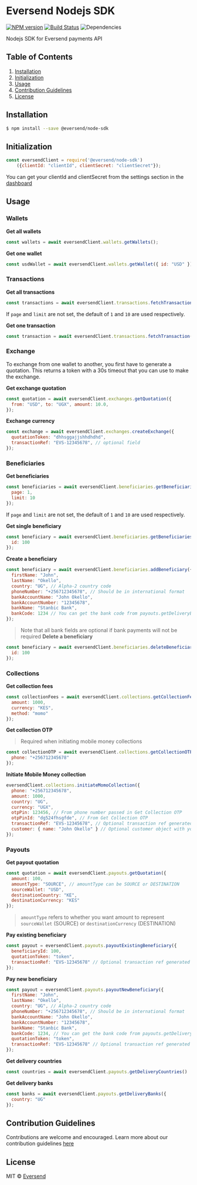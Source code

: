 # Eversend Nodejs SDK

[![NPM version][npm-image]][npm-url] [![Build Status][travis-image]][travis-url] ![Dependencies](https://img.shields.io/librariesio/release/npm/@eversend/node-sdk)

Nodejs SDK for Eversend payments API

## Table of Contents

1. [Installation](#installation)
2. [Initialization](#initialization)
3. [Usage](#usage)
4. [Contribution Guidelines](#contribution-guidelines)
5. [License](#license)

## Installation

```sh
$ npm install --save @eversend/node-sdk
```

## Initialization

```js
const eversendClient = require('@eversend/node-sdk')
    ({clientId: "clientId", clientSecret: "clientSecret"});
```

You can get your clientId and clientSecret from the settings section in the [dashboard](https://business.eversend.co/settings)

## Usage
### Wallets

**Get all wallets**

```js
const wallets = await eversendClient.wallets.getWallets();
```

**Get one wallet**

```js
const usdWallet = await eversendClient.wallets.getWallet({ id: "USD" });
```
### Transactions

**Get all transactions**

```js
const transactions = await eversendClient.transactions.fetchTransactions({ page: 1, limit: 10});
```

If `page` and `limit` are not set, the default of `1` and `10` are used respectively.

**Get one transaction**

```js
const transaction = await eversendClient.transactions.fetchTransaction({ id: "EVS12345678" });
```

### Exchange

To exchange from one wallet to another, you first have to generate a quotation. This returns a token with a 30s timeout that you can use to make the exchange.

**Get exchange quotation**

```js
const quotation = await eversendClient.exchanges.getQuotation({
  from: "USD", to: "UGX", amount: 10.0,
});
```

**Exchange currency**

```js
const exchange = await eversendClient.exchanges.createExchange({
  quotationToken: "dhhsggajjshhdhdhd",
  transactionRef: "EVS-12345678", // optional field
});
```

### Beneficiaries

**Get beneficiaries**

```js
const beneficiaries = await eversendClient.beneficiaries.getBeneficiaries({
  page: 1,
  limit: 10
});
```

If `page` and `limit` are not set, the default of `1` and `10` are used respectively.

**Get single beneficiary**

```js
const beneficiary = await eversendClient.beneficiaries.getBeneficiaries({
  id: 100
});
```

**Create a beneficiary**

```js
const beneficiary = await eversendClient.beneficiaries.addBeneficiary({
  firstName: "John",
  lastName: "Okello",
  country: "UG", // Alpha-2 country code
  phoneNumber: "+256712345678", // Should be in international format
  bankAccountName: "John Okello",
  bankAccountNumber: "12345678",
  bankName: "Stanbic Bank",
  bankCode: 1234 // You can get the bank code from payouts.getDeliveryBanks()
});
```
>Note that all bank fields are optional if bank payments will not be required
**Delete a beneficiary**

```js
const beneficiary = await eversendClient.beneficiaries.deleteBeneficiary({
  id: 100
});
```

### Collections

**Get collection fees**

```js
const collectionFees = await eversendClient.collections.getCollectionFees({
  amount: 1000,
  currency: "KES",
  method: "momo"
});
```

**Get collection OTP**

>Required when initiating mobile money collections
```js
const collectionOTP = await eversendClient.collections.getCollectionOTP({
  phone: "+256712345678"
});
```

**Initiate Mobile Money collection**

```js
eversendClient.collections.initiateMomoCollection({
  phone: "+256712345678",
  amount: 1000,
  country: "UG",
  currency: "UGX",
  otpPin: 123456, // From phone number passed in Get Collection OTP
  otpPinId: "dg524fhsgfde", // From Get Collection OTP
  transactionRef: "EVS-12345678", // Optional transaction ref generated by you
  customer: { name: "John Okello" } // Optional customer object with your metadata
});
```
### Payouts

**Get payout quotation**

```js
const quotation = await eversendClient.payouts.getQuotation({
  amount: 100,
  amountType: "SOURCE", // amountType can be SOURCE or DESTINATION
  sourceWallet: "USD",
  destinationCountry: "KE",
  destinationCurrency: "KES"
});
```
>`amountType` refers to whether you want amount to represent `sourceWallet` (SOURCE) or `destinationCurrency` (DESTINATION)

**Pay existing beneficiary**

```js
const payout = eversendClient.payouts.payoutExistingBeneficiary({
  beneficiaryId: 100,
  quotationToken: "token",
  transactionRef: "EVS-12345678" // Optional transaction ref generated by you
});
```

**Pay new beneficiary**

```js
const payout = eversendClient.payouts.payoutNewBeneficiary({
  firstName: "John",
  lastName: "Okello",
  country: "UG", // Alpha-2 country code
  phoneNumber: "+256712345678", // Should be in international format
  bankAccountName: "John Okello",
  bankAccountNumber: "12345678",
  bankName: "Stanbic Bank",
  bankCode: 1234, // You can get the bank code from payouts.getDeliveryBanks()
  quotationToken: "token",
  transactionRef: "EVS-12345678" // Optional transaction ref generated by you
});
```

**Get delivery countries**

```js
const countries = await eversendClient.payouts.getDeliveryCountries()
```

**Get delivery banks**

```js
const banks = await eversendClient.payouts.getDeliveryBanks({
  country: "UG"
});
```
## Contribution Guidelines

Contributions are welcome and encouraged. Learn more about our contribution guidelines [here](/CONTRIBUTING.md)
## License

MIT © [Eversend]()

[npm-image]: https://badge.fury.io/js/@eversend%2Fnode-sdk.svg
[npm-url]: https://badge.fury.io/js/@eversend%2Fnode-sdk
[travis-image]: https://app.travis-ci.com/eversend/eversend-node.svg?token=WxxstsCyyxGyzLpHFkUi&branch=master
[travis-url]: https://app.travis-ci.com/eversend/eversend-node
[daviddm-image]: https://david-dm.org/eversend/eversend-node-sdk.svg?theme=shields.io
[daviddm-url]: https://david-dm.org/eversend/eversend-node-sdk
